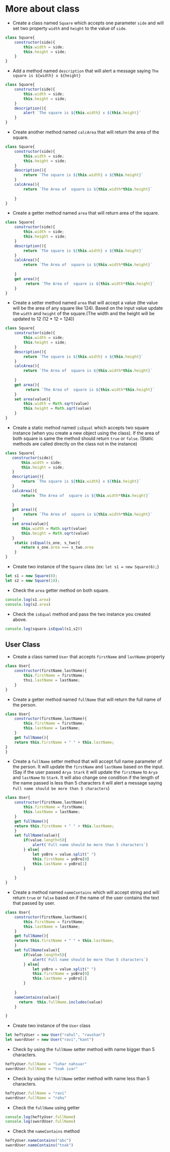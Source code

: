 # More about class

- Create a class named `Square` which accepts one parameter `side` and will set two property `width` and `height` to the value of `side`.
```js
class Square{
    constructor(side){
        this.width = side;
        this.height = side;
    }
}
```

- Add a method named `description` that will alert a message saying `The square is ${width} x ${height}`
```js
class Square{
    constructor(side){
        this.width = side;
        this.height = side;
    }
    description(){
        alert `The square is ${this.width} x ${this.height}`
    }
}
```
- Create another method named `calcArea` that will return the area of the square.
```js
class Square{
    constructor(side){
        this.width = side;
        this.height = side;
    }
    description(){
        return `The square is ${this.width} x ${this.height}`
    }
    calcArea(){
        return `The Area of  square is ${this.width*this.height}`
    
    }
}
```

- Create a getter method named `area` that will return area of the square.
```js
class Square{
    constructor(side){
        this.width = side;
        this.height = side;
    }
    description(){
        return `The square is ${this.width} x ${this.height}`
    }
    calcArea(){
        return `The Area of  square is ${this.width*this.height}`
    
    }
    get area(){
         return `The Area of  square is ${this.width*this.height}`
    }
}
```

- Create a setter method named `area` that will accept a value (the value will be the area of any square like 124). Based on the input value update the `width` and `height` of the square.(The width and the height will be updated to 12 (12 \* 12 = 124))

```js
class Square{
    constructor(side){
        this.width = side;
        this.height = side;
    }
    description(){
        return `The square is ${this.width} x ${this.height}`
    }
    calcArea(){
        return `The Area of  square is ${this.width*this.height}`
    
    }
    get area(){
         return `The Area of  square is ${this.width*this.height}`
    }
    set area(value){
        this.width = Math.sqrt(value)
        this.height = Math.sqrt(value)
    }
}
```

- Create a static method named `isEqual` which accepts two square instance (when you create a new object using the class). If the area of both square is same the method should return `true` or `false`. (Static methods are called directly on the class not in the instance)
 ```js
class Square{
    constructor(side){
        this.width = side;
        this.height = side;
    }
    description(){
        return `The square is ${this.width} x ${this.height}`
    }
    calcArea(){
        return `The Area of  square is ${this.width*this.height}`
    
    }
    get area(){
         return `The Area of  square is ${this.width*this.height}`
    }
    set area(value){
        this.width = Math.sqrt(value)
        this.height = Math.sqrt(value)
    }
     static isEqual(s_one, s_two){
        return s_one.area === s_two.area
     }
}
```

- Create two instance of the `Square` class (ex: `let s1 = new Square(6);`)
```js
let s1 = new Square(8);
let s2 = new Square(18);
```

- Check the `area` getter method on both square.
```js
console.log(s1.area)
console.log(s2.area)
```
- Check the `isEqual` method and pass the two instance you created above.
```js
console.log(square.isEqual(s1,s2))
```
## User Class

- Create a class named `User` that accepts `firstName` and `lastName` property
```js
class User{
    constructor(firstName,lastName){
        this.firstName = firstName;
        thsi.lastName = lastName;
    }
}
```

- Create a getter method named `fullName` that will return the full name of the person.
```js
class User{
    constructor(firstName,lastName){
        this.firstName = firstName;
        this.lastName = lastName;
    }
    get fullName(){
    return this.firstName + " " + this.lastName;
}
}

```

- Create a `fullName` setter method that will accept full name parameter of the person. It will update the `firstName` and `lastName` based on the input. (Say if the user passed `Arya Stark` it will update the `firstName` to `Arya` and `lastName` to `Stark`. It will also change one condition if the length of the name passed is less than 5 characters it will alert a message saying `Full name should be more than 5 characters`)
```js
class User{
    constructor(firstName,lastName){
        this.firstName = firstName;
        this.lastName = lastName;
    }
    get fullName(){
    return this.firstName + " " + this.lastName;
    }
    set fullName(value){
        if(value.length<5){
            alert(`Full name should be more than 5 characters`) 
        } else{
            let yoBro = value.split(" ")
            this.firstName = yoBro[0]
            this.lastName = yoBro[1]
        }
    
    }
}

```

- Create a method named `nameContains` which will accept string and will return `true` or `false` based on if the name of the user contains the text that passed by user.
```js
class User{
    constructor(firstName,lastName){
        this.firstName = firstName;
        this.lastName = lastName;
    }
    get fullName(){
    return this.firstName + " " + this.lastName;
    }
    set fullName(value){
        if(value.length<5){
            alert(`Full name should be more than 5 characters`) 
        } else{
            let yoBro = value.split(" ")
            this.firstName = yoBro[0]
            this.lastName = yoBro[1]
        }
    
    }
    nameContains(value){
      return  this.fullName.includes(value)
    }

}

```


- Create two instance of the `User` class
```js
let heftyUser = new User("rahul", "raushan")
let swordUser = new User("ravi","kant")
```

- Check by using the `fullName` setter method with name bigger than 5 characters.
```js
heftyUser.fullName = "luhar nahsuar"
swordUser.fullName = "tnak ivar"
```
- Check by using the `fullName` setter method with name less than 5 characters.
```js
heftyUser.fullName = "ravi"
swordUser.fullName = "rahu"
```


- Check the `fullName` using getter
```js
console.log(heftyUser.fullName)
console.log(swordUser.fullName)
```
- Check the `nameContains` method
```js
heftyUser.nameContains("abc")
swordUser.nameContains("tnak")
```